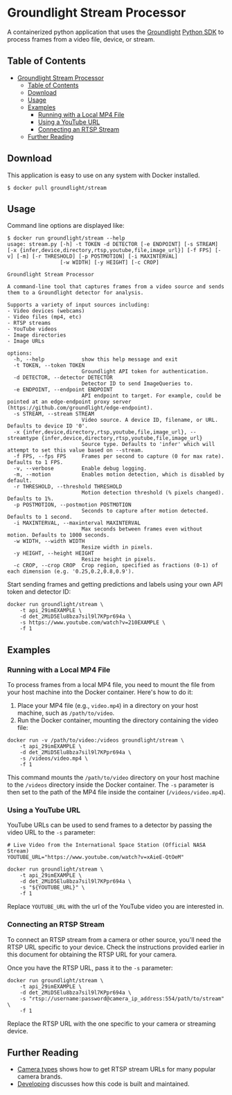 # Groundlight Stream Processor

A containerized python application that uses the [Groundlight](https://www.groundlight.ai/) [Python SDK](https://github.com/groundlight/python-sdk) to
process frames from a video file, device, or stream.

## Table of Contents
- [Groundlight Stream Processor](#groundlight-stream-processor)
  - [Table of Contents](#table-of-contents)
  - [Download](#download)
  - [Usage](#usage)
  - [Examples](#examples)
    - [Running with a Local MP4 File](#running-with-a-local-mp4-file)
    - [Using a YouTube URL](#using-a-youtube-url)
    - [Connecting an RTSP Stream](#connecting-an-rtsp-stream)
  - [Further Reading](#further-reading)

## Download

This application is easy to use on any system with Docker installed.

```shell
$ docker pull groundlight/stream
```

## Usage

Command line options are displayed like:

``` shell
$ docker run groundlight/stream --help
usage: stream.py [-h] -t TOKEN -d DETECTOR [-e ENDPOINT] [-s STREAM] [-x {infer,device,directory,rtsp,youtube,file,image_url}] [-f FPS] [-v] [-m] [-r THRESHOLD] [-p POSTMOTION] [-i MAXINTERVAL]
                 [-w WIDTH] [-y HEIGHT] [-c CROP]

Groundlight Stream Processor

A command-line tool that captures frames from a video source and sends them to a Groundlight detector for analysis.

Supports a variety of input sources including:
- Video devices (webcams)
- Video files (mp4, etc)
- RTSP streams
- YouTube videos
- Image directories
- Image URLs

options:
  -h, --help            show this help message and exit
  -t TOKEN, --token TOKEN
                        Groundlight API token for authentication.
  -d DETECTOR, --detector DETECTOR
                        Detector ID to send ImageQueries to.
  -e ENDPOINT, --endpoint ENDPOINT
                        API endpoint to target. For example, could be pointed at an edge-endpoint proxy server (https://github.com/groundlight/edge-endpoint).
  -s STREAM, --stream STREAM
                        Video source. A device ID, filename, or URL. Defaults to device ID '0'.
  -x {infer,device,directory,rtsp,youtube,file,image_url}, --streamtype {infer,device,directory,rtsp,youtube,file,image_url}
                        Source type. Defaults to 'infer' which will attempt to set this value based on --stream.
  -f FPS, --fps FPS     Frames per second to capture (0 for max rate). Defaults to 1 FPS.
  -v, --verbose         Enable debug logging.
  -m, --motion          Enables motion detection, which is disabled by default.
  -r THRESHOLD, --threshold THRESHOLD
                        Motion detection threshold (% pixels changed). Defaults to 1%.
  -p POSTMOTION, --postmotion POSTMOTION
                        Seconds to capture after motion detected. Defaults to 1 second.
  -i MAXINTERVAL, --maxinterval MAXINTERVAL
                        Max seconds between frames even without motion. Defaults to 1000 seconds.
  -w WIDTH, --width WIDTH
                        Resize width in pixels.
  -y HEIGHT, --height HEIGHT
                        Resize height in pixels.
  -c CROP, --crop CROP  Crop region, specified as fractions (0-1) of each dimension (e.g. '0.25,0.2,0.8,0.9').
```

Start sending frames and getting predictions and labels using your own API token and detector ID:

``` shell
docker run groundlight/stream \
    -t api_29imEXAMPLE \
    -d det_2MiD5Elu8bza7sil9l7KPpr694a \
    -s https://www.youtube.com/watch?v=210EXAMPLE \
    -f 1
```

## Examples
### Running with a Local MP4 File

To process frames from a local MP4 file, you need to mount the file from your host machine into the Docker container. Here's how to do it:

1. Place your MP4 file (e.g., `video.mp4`) in a directory on your host machine, such as `/path/to/video`.
2. Run the Docker container, mounting the directory containing the video file:

``` shell
docker run -v /path/to/video:/videos groundlight/stream \
    -t api_29imEXAMPLE \
    -d det_2MiD5Elu8bza7sil9l7KPpr694a \
    -s /videos/video.mp4 \
    -f 1
```

This command mounts the `/path/to/video` directory on your host machine to the `/videos` directory inside the Docker container. The `-s` parameter is then set to the path of the MP4 file inside the container (`/videos/video.mp4`).

### Using a YouTube URL
YouTube URLs can be used to send frames to a detector by passing the video URL to the `-s` parameter:

``` shell
# Live Video from the International Space Station (Official NASA Stream)
YOUTUBE_URL="https://www.youtube.com/watch?v=xAieE-QtOeM"

docker run groundlight/stream \
    -t api_29imEXAMPLE \
    -d det_2MiD5Elu8bza7sil9l7KPpr694a \
    -s "${YOUTUBE_URL}" \
    -f 1
```

Replace `YOUTUBE_URL` with the url of the YouTube video you are interested in.

### Connecting an RTSP Stream

To connect an RTSP stream from a camera or other source, you'll need the RTSP URL specific to your device. Check the instructions provided earlier in this document for obtaining the RTSP URL for your camera.

Once you have the RTSP URL, pass it to the `-s` parameter:

``` shell
docker run groundlight/stream \
    -t api_29imEXAMPLE \
    -d det_2MiD5Elu8bza7sil9l7KPpr694a \
    -s "rtsp://username:password@camera_ip_address:554/path/to/stream" \
    -f 1
```

Replace the RTSP URL with the one specific to your camera or streaming device.


## Further Reading

* [Camera types](CAMERAS.md) shows how to get RTSP stream URLs for many popular camera brands.
* [Developing](DEVELOPING.md) discusses how this code is built and maintained.
